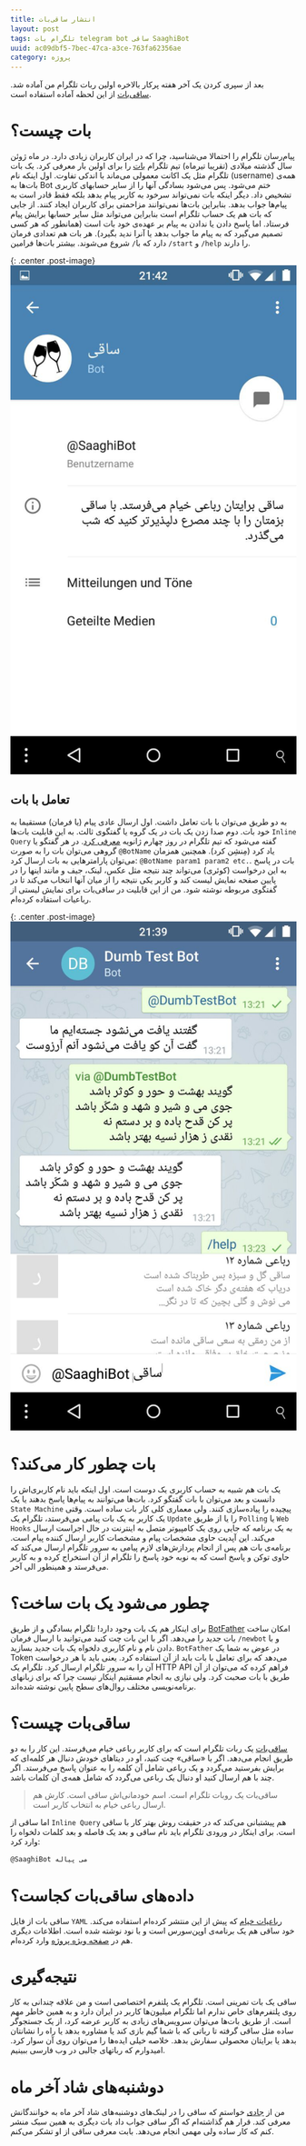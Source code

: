 ```yaml
---
title: انتشار ساقی‌بات
layout: post
tags: تلگرام بات telegram bot ساقی SaaghiBot
uuid: ac09dbf5-7bec-47ca-a3ce-763fa62356ae
category: پروژه
---
```

بعد از سپری کردن یک آخر هفته پرکار بالاخره اولین ربات تلگرام من آماده شد. [ساقی‌بات](https://telegram.me/SaaghiBot) از این لحظه آماده استفاده است.

# بات چیست؟
پیام‌رسان تلگرام را احتمالا می‌شناسید، چرا که در ایران کاربران زیادی دارد. در ماه ژوئن سال گذشته میلادی (تقریبا تیرماه) تیم تلگرام [بات](https://telegram.org/blog/bot-revolution) را برای اولین بار معرفی کرد. یک بات تلگرام مثل یک اکانت معمولی می‌ماند با اندکی تفاوت. اول اینکه نام (username) همه‌ی بات‌ها به Bot ختم می‌شود. پس می‌شود بسادگی آنها را از سایر حسابهای کاربری تشخیص داد. دیگر اینکه بات نمی‌تواند سرخود به کاربر پیام بدهد بلکه فقط قادر است به پیام‌ها جواب بدهد. بنابراین بات‌ها نمی‌توانند مزاحمتی برای کاربران ایجاد کنند. از جایی که بات هم یک حساب تلگرام است بنابراین می‌تواند مثل سایر حسابها برایش پیام فرستاد. اما پاسخ دادن یا ندادن به پیام بر عهده‌ی خود بات است (همانطور که هر کسی تصمیم می‌گیرد که به پیام ما جواب بدهد یا آنرا ندید بگیرد). هر بات هم تعدادی فرمان دارد که با`/` شروع می‌شوند. بیشتر بات‌ها فرامین `/start` و `/help` را دارند.

{: .center .post-image}
![Image not found](assets/pimg/saaghiabout.jpg)

## تعامل با بات
به دو طریق می‌توان با بات تعامل داشت. اول ارسال عادی پیام (یا فرمان) مستقیما به خود بات. دوم صدا زدن یک بات در یک گروه یا گفتگوی ثالث. به این قابلیت بات‌ها `Inline Query` گفته می‌شود که تیم تلگرام در روز چهارم ژانویه [معرفی کرد](https://telegram.org/blog/inline-bots). در هر گفتگو یا گروهی می‌توان بات را به صورت `@BotName` یاد کرد (مِنشِن کرد). همچنین همزمان می‌توان پارامترهایی به بات ارسال کرد: `@BotName param1 param2 etc.`. بات در پاسخ به این درخواست (کوئری) می‌تواند چند نتیجه مثل عکس، لینک، جیف و مانند اینها را در پایین صفحه نمایش لیست کند و کاربر یکی نتیجه را از میان آنها انتخاب می‌کند تا در گفتگوی مربوطه نوشته شود. من از این قابلیت در ساقی‌بات برای نمایش لیستی از رباعیات استفاده کرده‌ام.

{: .center .post-image}
![Image not found](assets/pimg/saaghiquery.jpg)

# بات چطور کار می‌کند؟
یک بات هم شبیه به حساب کاربری یک دوست است. اول اینکه باید نام کاربری‌اش را دانست و بعد می‌توان با بات گفتگو کرد. بات‌ها می‌توانند به پیام‌ها پاسخ بدهند یا یک `State Machine` پیچیده را پیاده‌سازی کنند. ولی معماری کلی کار بات ساده است. وقتی یک کاربر به یک بات پیامی می‌فرستد، تلگرام یک `Update` را یا از طریق `Polling` یا `Web Hooks` به یک برنامه که جایی روی یک کامپیوتر متصل به اینترنت در حال اجراست ارسال می‌کند. این آپدیت حاوی مشخصات پیام و مشخصات کاربر ارسال کننده پیام است. برنامه‌ی بات هم پس از انجام پردازش‌های لازم پیامی به سرور تلگرام ارسال می‌کند که حاوی توکن و پاسخ است که به نوبه خود پاسخ را تلگرام از آن استخراج کرده و به کاربر می‌فرستد و همینطور الی آخر.

# چطور می‌شود یک بات ساخت؟
برای اینکار هم یک بات وجود دارد! تلگرام بسادگی و از طریق [BotFather](https://telegram.me/BotFather) امکان ساخت بات جدید را می‌دهد. اگر با این بات چت کنید می‌توانید با ارسال فرمان `/newbot` و با دادن نام و نام کاربری دلخواه یک بات جدید بسازید. `BotFather` در عوض به شما یک Token می‌دهد که برای تعامل با بات باید از آن استفاده کرد. یعنی باید با هر درخواست آن را به سرور تلگرام ارسال کرد. تلگرام یک HTTP API فراهم کرده که می‌توان از آن طریق با بات صحبت کرد. ولی نیازی به انجام مسقتیم اینکار نیست چرا که برای زبانهای برنامه‌نویسی مختلف روال‌های سطح پایین نوشته شده‌اند.

# ساقی‌بات چیست؟
[ساقی‌بات](http://mehdix.ir/projects/SaaghiBot) یک ربات تلگرام است که برای کاربر رباعی خیام می‌فرستد. این کار را به دو طریق انجام می‌دهد. اگر با «ساقی» چت کنید، او در دیتاهای خودش دنبال هر کلمه‌ای که برایش بفرستید می‌گردد و یک رباعی شامل آن کلمه را به عنوان پاسخ می‌فرستد. اگر چند با هم ارسال کنید او دنبال یک رباعی می‌گردد که شامل همه‌ی آن کلمات باشد.

> ساقی‌بات یک روبات تلگرام است. اسم خودمانی‌اش ساقی است. کارش هم ارسال رباعی خیام به انتخاب کاربر است.

اما ساقی از `Inline Query` هم پیشتبانی می‌کند که در حقیقت روش بهتر کار با ساقی است. برای اینکار در ورودی تلگرام باید نام ساقی و بعد یک فاصله و بعد کلمات دلخواه را وارد کرد:

~~~bash
@SaaghiBot می پیاله
~~~

# داده‌های ساقی‌بات کجاست؟
ساقی بات از فایل `YAML` [رباعیات خیام](http://mehdix.ir/omar-khayyam-in-yaml-format.html) که پیش از این منتشر کرده‌ام استفاده می‌کند. خود ساقی هم یک برنامه‌ی اوپن‌سورس است و با نود نوشته شده است. اطلاعات دیگری هم در [صفحه ویژه پروژه](http://mehdix.ir/projects/SaaghiBot) وارد کرده‌ام.

# نتیجه‌گیری
ساقی یک بات تمرینی است. تلگرام یک پلتفرم اختصاصی است و من علاقه چندانی به کار روی پلتفرم‌های خاص ندارم اما تلگرام میلیون‌ها کاربر در ایران دارد و به همین خاطر مهم است. از طریق بات‌ها می‌توان سرویس‌های زیادی به کاربر عرضه کرد، از یک جستجوگر ساده مثل ساقی گرفته تا رباتی که با شما گیم بازی کند یا مشاوره بدهد یا راه را نشانتان بدهد یا برایتان محصولی سفارش بدهد. خلاصه خیلی ایده‌ها را می‌توان روی آن سوار کرد. امیدوارم که رباتهای جالبی در وب فارسی ببینیم.

# دوشنبه‌های شاد آخر ماه
من از [جادی](http://jadi.net/) خواستم که ساقی را در لینک‌های دوشنبه‌های شاد آخر ماه به خوانندگانش معرفی کند. قرار هم گذاشته‌ام که اگر ساقی جواب داد بات دیگری به همین سبک منشر کنم که کار ساده ولی مهمی انجام می‌دهد. بابت معرفی ساقی از او تشکر می‌کنم.


